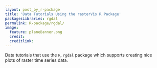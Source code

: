 ```yaml
---
layout: post_by_r-package
title: 'Data Tutorials Using the rasterVis R Package'
packagesLibraries: rgdal
permalink: R-package/rgdal/
image:
  feature: planeBanner.png
  credit: 
  creditlink: 
---
```


Data tutorials that use the `R`, `rgdal` package which supports creating nice plots
of raster time series data.
